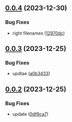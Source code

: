 ## [0.0.4](https://github.com/technovangelist/obm/compare/v0.0.3...v0.0.4) (2023-12-30)


### Bug Fixes

* right filenames ([12970dc](https://github.com/technovangelist/obm/commit/12970dcaf966c70b6c5347cce38e1f0b0d4bdd81))



## [0.0.3](https://github.com/technovangelist/obm/compare/v0.0.2...v0.0.3) (2023-12-25)


### Bug Fixes

* updtae ([a0b3433](https://github.com/technovangelist/obm/commit/a0b3433c9bd23755b0de93421c6251394f7c3dd7))



## [0.0.2](https://github.com/technovangelist/obm/compare/0df9ca79fc7e08a43f98c3acfc1703e3d7cdc63b...v0.0.2) (2023-12-25)


### Bug Fixes

* update ([0df9ca7](https://github.com/technovangelist/obm/commit/0df9ca79fc7e08a43f98c3acfc1703e3d7cdc63b))



